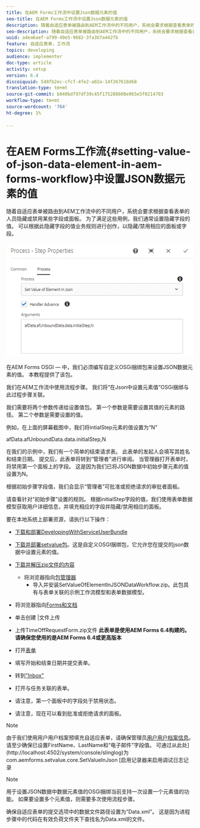 ```yaml
---
title: 在AEM Forms工作流中设置Json数据元素的值
seo-title: 在AEM Forms工作流中设置Json数据元素的值
description: 随着自适应表单被路由到AEM工作流中的不同用户，系统会要求根据查看表单的人员隐藏或禁用某些字段或面板。 为了满足这些用例，我们通常设置隐藏字段的值。 可以根据此隐藏字段的值业务规则进行创作，以隐藏/禁用相应的面板或字段。
seo-description: 随着自适应表单被路由到AEM工作流中的不同用户，系统会要求根据查看表单的人员隐藏或禁用某些字段或面板。 为了满足这些用例，我们通常设置隐藏字段的值。 可以根据此隐藏字段的值业务规则进行创作，以隐藏/禁用相应的面板或字段。
uuid: a4ea6aef-a799-49e5-9682-3fa3b7a442fb
feature: 自适应表单，工作流
topics: developing
audience: implementer
doc-type: article
activity: setup
version: 6.4
discoiquuid: 548fb2ec-cfcf-4fe2-a02a-14f267618d68
translation-type: tm+mt
source-git-commit: b040bdf97df39c45f175288608e965e5f0214703
workflow-type: tm+mt
source-wordcount: '764'
ht-degree: 1%

---
```



# 在AEM Forms工作流{#setting-value-of-json-data-element-in-aem-forms-workflow}中设置JSON数据元素的值

随着自适应表单被路由到AEM工作流中的不同用户，系统会要求根据查看表单的人员隐藏或禁用某些字段或面板。 为了满足这些用例，我们通常设置隐藏字段的值。 可以根据此隐藏字段的值业务规则进行创作，以隐藏/禁用相应的面板或字段。

![设置json数据中元素的值](assets/capture-3.gif)

在AEM Forms OSGI — 中，我们必须编写自定义OSGi捆绑包来设置JSON数据元素的值。 本教程提供了该包。

我们在AEM工作流中使用流程步骤。 我们将“在Json中设置元素值”OSGi捆绑与此过程步骤关联。

我们需要将两个参数传递给设置值包。 第一个参数是需要设置其值的元素的路径。 第二个参数是需要设置的值。

例如，在上面的屏幕截图中，我们将intialStep元素的值设置为“N”

afData.afUnboundData.data.initialStep,N

在我们的示例中，我们有一个简单的结束请求表。 此表单的发起人会填写其姓名和结束日期。 提交后，此表单将转到“管理者”进行审阅。 当管理器打开表单时，将禁用第一个面板上的字段。 这是因为我们已将JSON数据中初始步骤元素的值设置为N。

根据初始步骤字段值，我们会显示“管理者”可批准或拒绝请求的审批者面板。

请查看针对“初始步骤”设置的规则。 根据initialStep字段的值，我们使用表单数据模型获取用户详细信息，并填充相应的字段并隐藏/禁用相应的面板。

要在本地系统上部署资源，请执行以下操作：

* [下载和部署DevelopingWithServiceUserBundle](/help/forms/assets/common-osgi-bundles/DevelopingWithServiceUser.jar)

* [下载并部署setvalue包](/help/forms/assets/common-osgi-bundles/SetValueApp.core-1.0-SNAPSHOT.jar)。这是自定义OSGI捆绑包，它允许您在提交的json数据中设置元素的值。

* [下载并解压zip文件的内容](assets/set-value-jsondata.zip)
   * 将浏览器指向[包管理器](http://localhost:4502/crx/packmgr/index.jsp)
      * 导入并安装SetValueOfElementInJSONDataWorkflow.zip。此包具有与表单关联的示例工作流模型和表单数据模型。

* 将浏览器指向[Forms和文档](http://localhost:4502/aem/forms.html/content/dam/formsanddocuments)
* 单击创建 |文件上传
* 上传TimeOffRequestForm.zip文件
   **此表单是使用AEM Forms 6.4构建的。请确保您使用的是AEM Forms 6.4或更高版本**
* 打开[表单](http://localhost:4502/content/dam/formsanddocuments/timeoffrequest/jcr:content?wcmmode=disabled)
* 填写开始和结束日期并提交表单。
* 转到[&quot;Inbox&quot;](http://localhost:4502/aem/inbox)
* 打开与任务关联的表单。
* 请注意，第一个面板中的字段处于禁用状态。
* 请注意，现在可以看到批准或拒绝请求的面板。

>[!NOTE]
>
>由于我们使用用户用户档案预填充自适应表单，请确保管理员[用户用户档案信息](http://localhost:4502/security/users.html)。 请至少确保已设置FirstName、LastName和“电子邮件”字段值。
>可通过从此处](http://localhost:4502/system/console/slinglog)为com.aemforms.setvalue.core.SetValueInJson [启用记录器来启用调试日志记录

>[!NOTE]
>
>用于设置JSON数据中数据元素值的OSGi捆绑当前支持一次设置一个元素值的功能。 如果要设置多个元素值，则需要多次使用流程步骤。
>
>确保自适应表单的提交选项中的数据文件路径设置为“Data.xml”。 这是因为进程步骤中的代码在有效负荷文件夹下查找名为Data.xml的文件。
